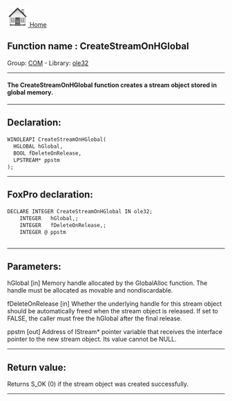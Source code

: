 [<img src="../../images/home.png"> Home ](https://github.com/VFPX/Win32API)  

## Function name : CreateStreamOnHGlobal
Group: [COM](../../functions_group.md#COM)  -  Library: [ole32](../../Libraries.md#ole32)  
***  


#### The CreateStreamOnHGlobal function creates a stream object stored in global memory.
***  


## Declaration:
```foxpro  
WINOLEAPI CreateStreamOnHGlobal(
  HGLOBAL hGlobal,
  BOOL fDeleteOnRelease,
  LPSTREAM* ppstm
);  
```  
***  


## FoxPro declaration:
```foxpro  
DECLARE INTEGER CreateStreamOnHGlobal IN ole32;
	INTEGER   hGlobal,;
	INTEGER   fDeleteOnRelease,;
	INTEGER @ ppstm
  
```  
***  


## Parameters:
hGlobal 
[in] Memory handle allocated by the GlobalAlloc function. The handle must be allocated as movable and nondiscardable.

fDeleteOnRelease 
[in] Whether the underlying handle for this stream object should be automatically freed when the stream object is released. If set to FALSE, the caller must free the hGlobal after the final release.

ppstm 
[out] Address of IStream* pointer variable that receives the interface pointer to the new stream object. Its value cannot be NULL.   
***  


## Return value:
Returns S_OK (0) if the stream object was created successfully.  
***  

